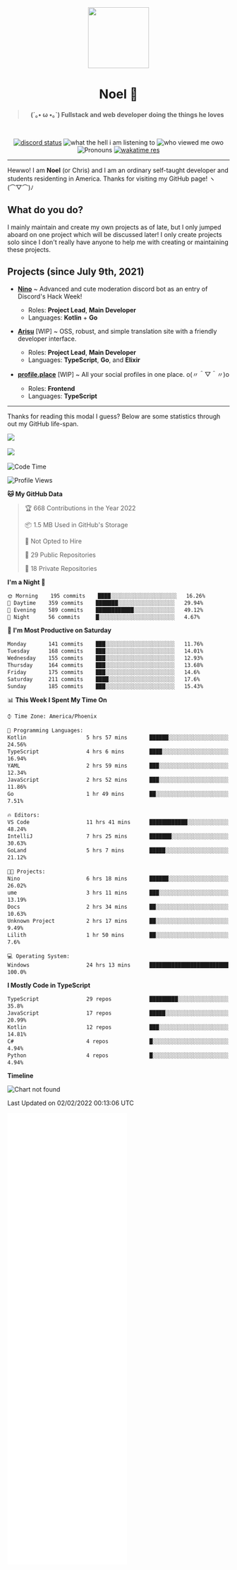 <div align='center'>
  <div align='center'>
    <img
      src='https://cdn.floofy.dev/art/icons/icon_cinnamonserval.png'
      width='138'
      height='138'
    />
  </div>
  <h1>Noel 🐾</h1>
  <blockquote><strong>(´｡• ω •｡`) Fullstack and web developer doing the things he loves</strong></blockquote>

  <br />

  <a href='https://discord.com/users/280158289667555328' target='_blank'><img alt="discord status" src="https://dev.discordprofiles.me/badge/status/280158289667555328" /></a>
  <img alt="what the hell i am listening to" src="https://dev.discordprofiles.me/badge/spotify/280158289667555328" />
  <img alt="who viewed me owo" src="https://komarev.com/ghpvc/?username=auguwu" />
  <img alt='Pronouns' src='https://img.shields.io/endpoint?url=https://pronoundb.org/shields/6004d014406af11e4593a013' />
  <a href="https://wakatime.com/@auguwu" target='_blank'>
    <img alt='wakatime res' src='https://wakatime.com/badge/user/89736485-42ec-4c0f-a2f3-481db74514dc.svg' />
  </a>
</div>

<hr />

Hewwo! I am **Noel** (or Chris) and I am an ordinary self-taught developer and students residenting in America. Thanks for visiting my GitHub page! ヽ(⌒▽⌒)ﾉ

## What do you do?
I mainly maintain and create my own projects as of late, but I only jumped aboard on one project which will be discussed later! I only create projects
solo since I don't really have anyone to help me with creating or maintaining these projects.

## Projects (since July 9th, 2021)
- [**Nino**](https://nino.sh) ~ Advanced and cute moderation discord bot as an entry of Discord's Hack Week!
  - Roles: **Project Lead**, **Main Developer**
  - Languages: **Kotlin** + **Go**

- [**Arisu**](https://arisu.land) [WIP] ~ OSS, robust, and simple translation site with a friendly developer interface.
  - Roles: **Project Lead**, **Main Developer**
  - Languages: **TypeScript**, **Go**, and **Elixir**

- [**profile.place**](https://profile.place) [WIP] ~ All your social profiles in one place. o(〃＾▽＾〃)o
  - Roles: **Frontend**
  - Languages: **TypeScript**

---

Thanks for reading this modal I guess? Below are some statistics through out my GitHub life-span.

![](https://github-readme-stats.vercel.app/api?username=auguwu&count_private=true&show_icons=true&theme=gruvbox)

![](https://github-readme-stats.vercel.app/api/top-langs/?username=auguwu&layout=compact&theme=gruvbox)

<!--START_SECTION:waka-->
![Code Time](http://img.shields.io/badge/Code%20Time-2%2C689%20hrs%203%20mins-blue)

![Profile Views](http://img.shields.io/badge/Profile%20Views-58-blue)

**🐱 My GitHub Data** 

> 🏆 668 Contributions in the Year 2022
 > 
> 📦 1.5 MB Used in GitHub's Storage 
 > 
> 🚫 Not Opted to Hire
 > 
> 📜 29 Public Repositories 
 > 
> 🔑 18 Private Repositories  
 > 
**I'm a Night 🦉** 

```text
🌞 Morning    195 commits    ████░░░░░░░░░░░░░░░░░░░░░   16.26% 
🌆 Daytime    359 commits    ███████░░░░░░░░░░░░░░░░░░   29.94% 
🌃 Evening    589 commits    ████████████░░░░░░░░░░░░░   49.12% 
🌙 Night      56 commits     █░░░░░░░░░░░░░░░░░░░░░░░░   4.67%

```
📅 **I'm Most Productive on Saturday** 

```text
Monday       141 commits    ███░░░░░░░░░░░░░░░░░░░░░░   11.76% 
Tuesday      168 commits    ███░░░░░░░░░░░░░░░░░░░░░░   14.01% 
Wednesday    155 commits    ███░░░░░░░░░░░░░░░░░░░░░░   12.93% 
Thursday     164 commits    ███░░░░░░░░░░░░░░░░░░░░░░   13.68% 
Friday       175 commits    ███░░░░░░░░░░░░░░░░░░░░░░   14.6% 
Saturday     211 commits    ████░░░░░░░░░░░░░░░░░░░░░   17.6% 
Sunday       185 commits    ███░░░░░░░░░░░░░░░░░░░░░░   15.43%

```


📊 **This Week I Spent My Time On** 

```text
⌚︎ Time Zone: America/Phoenix

💬 Programming Languages: 
Kotlin                   5 hrs 57 mins       ██████░░░░░░░░░░░░░░░░░░░   24.56% 
TypeScript               4 hrs 6 mins        ████░░░░░░░░░░░░░░░░░░░░░   16.94% 
YAML                     2 hrs 59 mins       ███░░░░░░░░░░░░░░░░░░░░░░   12.34% 
JavaScript               2 hrs 52 mins       ███░░░░░░░░░░░░░░░░░░░░░░   11.86% 
Go                       1 hr 49 mins        ██░░░░░░░░░░░░░░░░░░░░░░░   7.51%

🔥 Editors: 
VS Code                  11 hrs 41 mins      ████████████░░░░░░░░░░░░░   48.24% 
IntelliJ                 7 hrs 25 mins       ███████░░░░░░░░░░░░░░░░░░   30.63% 
GoLand                   5 hrs 7 mins        █████░░░░░░░░░░░░░░░░░░░░   21.12%

🐱‍💻 Projects: 
Nino                     6 hrs 18 mins       ██████░░░░░░░░░░░░░░░░░░░   26.02% 
ume                      3 hrs 11 mins       ███░░░░░░░░░░░░░░░░░░░░░░   13.19% 
Docs                     2 hrs 34 mins       ██░░░░░░░░░░░░░░░░░░░░░░░   10.63% 
Unknown Project          2 hrs 17 mins       ██░░░░░░░░░░░░░░░░░░░░░░░   9.49% 
Lilith                   1 hr 50 mins        ██░░░░░░░░░░░░░░░░░░░░░░░   7.6%

💻 Operating System: 
Windows                  24 hrs 13 mins      █████████████████████████   100.0%

```

**I Mostly Code in TypeScript** 

```text
TypeScript               29 repos            █████████░░░░░░░░░░░░░░░░   35.8% 
JavaScript               17 repos            █████░░░░░░░░░░░░░░░░░░░░   20.99% 
Kotlin                   12 repos            ███░░░░░░░░░░░░░░░░░░░░░░   14.81% 
C#                       4 repos             █░░░░░░░░░░░░░░░░░░░░░░░░   4.94% 
Python                   4 repos             █░░░░░░░░░░░░░░░░░░░░░░░░   4.94%

```


**Timeline**

![Chart not found](https://raw.githubusercontent.com/auguwu/auguwu/master/charts/bar_graph.png) 


 Last Updated on 02/02/2022 00:13:06 UTC
<!--END_SECTION:waka-->

![](./github-metrics.svg)
